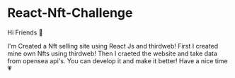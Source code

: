 # React-Nft-Challenge

Hi Friends 👋

I'm Created a Nft selling site using React Js and thirdweb!
First I created mine own Nfts using thirdweb!
Then I craeted the website and take data from opensea api's.
You can develop it and make it better!
Have a nice time 💗
